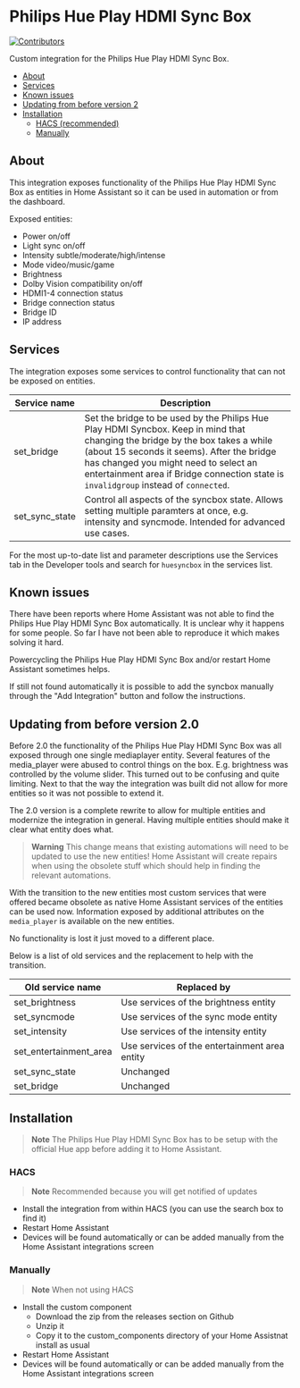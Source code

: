 # Philips Hue Play HDMI Sync Box

[![Contributors](https://img.shields.io/github/contributors/mvdwetering/huesyncbox.svg)](https://github.com/mvdwetering/huesyncbox/graphs/contributors)

Custom integration for the Philips Hue Play HDMI Sync Box.

- [About](#about)
- [Services](#services)
- [Known issues](#known-issues)
- [Updating from before version 2](#updating-from-before-version-2.0)
- [Installation](#installation)
  - [HACS (recommended)](#hacs)
  - [Manually](#manually)

## About

This integration exposes functionality of the Philips Hue Play HDMI Sync Box as entities in Home Assistant so it can be used in automation or from the dashboard.

Exposed entities:

* Power on/off
* Light sync on/off
* Intensity subtle/moderate/high/intense
* Mode video/music/game
* Brightness
* Dolby Vision compatibility on/off
* HDMI1-4 connection status
* Bridge connection status
* Bridge ID
* IP address


## Services

The integration exposes some services to control functionality that can not be exposed on entities.

| Service name | Description |
|---|---|
| set_bridge | Set the bridge to be used by the Philips Hue Play HDMI Syncbox. Keep in mind that changing the bridge by the box takes a while (about 15 seconds it seems). After the bridge has changed you might need to select an entertainment area if Bridge connection state is `invalidgroup` instead of `connected`. |
| set_sync_state | Control all aspects of the syncbox state. Allows setting multiple paramters at once, e.g. intensity and syncmode. Intended for advanced use cases. |

For the most up-to-date list and parameter descriptions use the Services tab in the Developer tools and search for `huesyncbox` in the services list.


## Known issues

There have been reports where Home Assistant was not able to find the Philips Hue Play HDMI Sync Box automatically.
It is unclear why it happens for some people. So far I have not been able to reproduce it which makes solving it hard.

Powercycling the Philips Hue Play HDMI Sync Box and/or restart Home Assistant sometimes helps.

If still not found automatically it is possible to add the syncbox manually through the "Add Integration" button and follow the instructions.


## Updating from before version 2.0

Before 2.0 the functionality of the Philips Hue Play HDMI Sync Box was all exposed through one single mediaplayer entity. Several features of the media_player were abused to control things on the box. E.g. brightness was controlled by the volume slider. This turned out to be confusing and quite limiting. Next to that the way the integration was built did not allow for more entities so it was not possible to extend it. 

The 2.0 version is a complete rewrite to allow for multiple entities and modernize the integration in general. Having multiple entities should make it clear what entity does what.

> **Warning**
> This change means that existing automations will need to be updated to use the new entities!
> Home Assistant will create repairs when using the obsolete stuff which should help in finding the relevant automations.

With the transition to the new entities most custom services that were offered became obsolete as native Home Assistant services of the entities can be used now. 
Information exposed by additional attributes on the `media_player` is available on the new entities.

No functionality is lost it just moved to a different place.

Below is a list of old services and the replacement to help with the transition.

| Old service name | Replaced by |
|---|---|
| set_brightness | Use services of the brightness entity |
| set_syncmode | Use services of the sync mode entity |
| set_intensity | Use services of the intensity entity |
| set_entertainment_area | Use services of the entertainment area entity |
| set_sync_state | Unchanged |
| set_bridge | Unchanged |


## Installation

> **Note**
> The Philips Hue Play HDMI Sync Box has to be setup with the official Hue  app before adding it to Home Assistant.

### HACS

> **Note** Recommended because you will get notified of updates

* Install the integration from within HACS (you can use the search box to find it)
* Restart Home Assistant
* Devices will be found automatically or can be added manually from the Home Assistant integrations screen

### Manually

> **Note**
> When not using HACS

* Install the custom component
  * Download the zip from the releases section on Github
  * Unzip it
  * Copy it to the custom_components directory of your Home Assistnat install as usual
* Restart Home Assistant
* Devices will be found automatically or can be added manually from the Home Assistant integrations screen

